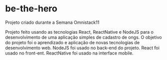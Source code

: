 # be-the-hero
Projeto criado durante a Semana Omnistack11

Projeto feito usando as tecnologias React, ReactNative e NodeJS para o desenvolvimento de uma aplicação simples de cadastro de ongs.
O objetivo do projeto foi o aprendizado e aplicação de novas tecnologias de desenvolvimento web.
NodeJS foi usado no back-end do projeto.
React foi usado no front-ent.
ReactNative foi usado na interface mobile.
